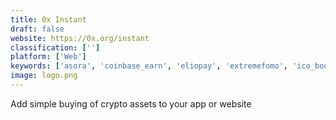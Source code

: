 ```yaml
---
title: 0x Instant
draft: false 
website: https://0x.org/instant
classification: ['']
platform: ['Web']
keywords: ['asora', 'coinbase_earn', 'eliopay', 'extremefomo', 'ico_bounty_hunt', 'metamask', 'midas_protocol_wallet', 'monedas', 'munt', 'opennode', 'portion', 'savvy', 'squirrel_portfolio_tracker', 'swelly']
image: logo.png
---
```

Add simple buying of crypto assets to your app or website